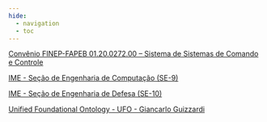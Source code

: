 ```yaml
---
hide:
  - navigation
  - toc
---
```


[Convênio FINEP-FAPEB 01.20.0272.00 – Sistema de Sistemas de Comando e Controle](https://fapeb.com.br/s2c2-convenio-finep-fapeb-01-20-0272-00/)


[IME - Seção de Engenharia de Computação (SE-9)](http://www.comp.ime.eb.br/pos/)

[IME - Seção de Engenharia de Defesa (SE-10)](https://pged.ime.eb.br/)

[Unified Foundational Ontology - UFO - Giancarlo Guizzardi](https://www.giancarloguizzardi.com/)